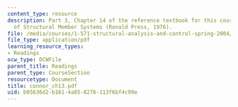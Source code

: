 ```yaml
---
content_type: resource
description: Part 3, Chapter 14 of the reference textbook for this course, Analysis
  of Structural Member Systems (Ronald Press, 1976).
file: /media/courses/1-571-structural-analysis-and-control-spring-2004/b05636d2b1614a858276113f6bf4c99e_connor_ch13.pdf
file_type: application/pdf
learning_resource_types:
- Readings
ocw_type: OCWFile
parent_title: Readings
parent_type: CourseSection
resourcetype: Document
title: connor_ch13.pdf
uid: b05636d2-b161-4a85-8276-113f6bf4c99e
---
```

